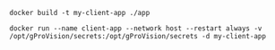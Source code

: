 ```docker build -t my-client-app ./app```



```docker run --name client-app --network host --restart always -v /opt/gProVision/secrets:/opt/gProVision/secrets -d my-client-app```
